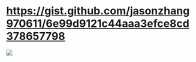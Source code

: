 # https://gist.github.com/jasonzhang970611/6e99d9121c44aaa3efce8cd378657798

<img src="https://i.imgur.com/X3eH5Nt.png">
